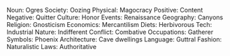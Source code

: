 Noun: Ogres
Society: Oozing
Physical: Magocracy
Positive: Content
Negative: Quitter
Culture: Honor
Events: Renaissance
Geography: Canyons
Religion: Gnosticism
Economics: Mercantilism
Diets: Herbivorous
Tech: Industrial
Nature: Indifferent
Conflict: Combative
Occupations: Gatherer
Symbols: Phoenix
Architecture: Cave dwellings
Language: Guttral
Fashion: Naturalistic
Laws: Authoritative